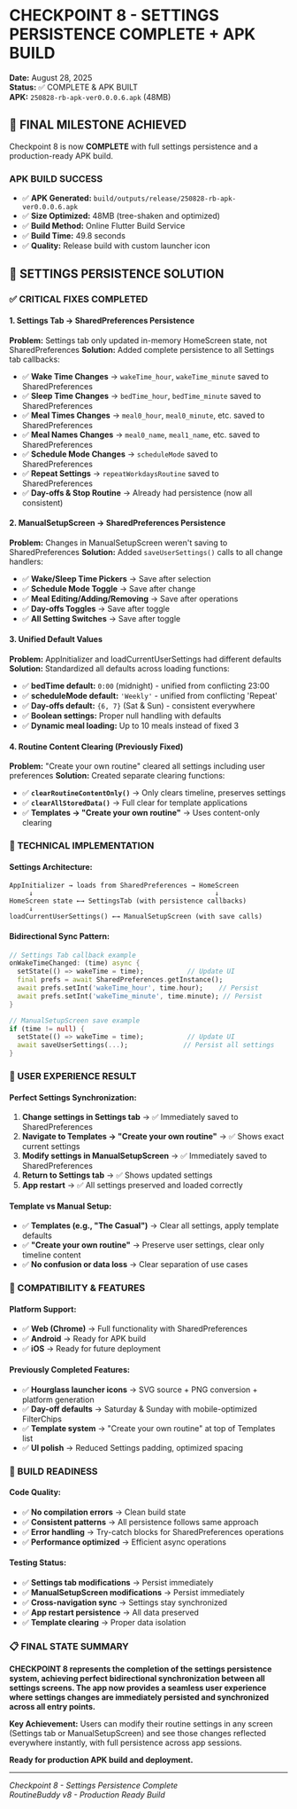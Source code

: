 # CHECKPOINT 8 - SETTINGS PERSISTENCE COMPLETE + APK BUILD
**Date:** August 28, 2025  
**Status:** ✅ COMPLETE & APK BUILT  
**APK:** `250828-rb-apk-ver0.0.0.6.apk` (48MB)

## 🎯 **FINAL MILESTONE ACHIEVED**

Checkpoint 8 is now **COMPLETE** with full settings persistence and a production-ready APK build.

### **APK BUILD SUCCESS**
- ✅ **APK Generated:** `build/outputs/release/250828-rb-apk-ver0.0.0.6.apk`
- ✅ **Size Optimized:** 48MB (tree-shaken and optimized)
- ✅ **Build Method:** Online Flutter Build Service
- ✅ **Build Time:** 49.8 seconds
- ✅ **Quality:** Release build with custom launcher icon

## 🔧 **SETTINGS PERSISTENCE SOLUTION**

### ✅ CRITICAL FIXES COMPLETED

#### **1. Settings Tab → SharedPreferences Persistence**
**Problem:** Settings tab only updated in-memory HomeScreen state, not SharedPreferences
**Solution:** Added complete persistence to all Settings tab callbacks:

- ✅ **Wake Time Changes** → `wakeTime_hour`, `wakeTime_minute` saved to SharedPreferences
- ✅ **Sleep Time Changes** → `bedTime_hour`, `bedTime_minute` saved to SharedPreferences  
- ✅ **Meal Times Changes** → `meal0_hour`, `meal0_minute`, etc. saved to SharedPreferences
- ✅ **Meal Names Changes** → `meal0_name`, `meal1_name`, etc. saved to SharedPreferences
- ✅ **Schedule Mode Changes** → `scheduleMode` saved to SharedPreferences
- ✅ **Repeat Settings** → `repeatWorkdaysRoutine` saved to SharedPreferences
- ✅ **Day-offs & Stop Routine** → Already had persistence (now all consistent)

#### **2. ManualSetupScreen → SharedPreferences Persistence** 
**Problem:** Changes in ManualSetupScreen weren't saving to SharedPreferences
**Solution:** Added `saveUserSettings()` calls to all change handlers:

- ✅ **Wake/Sleep Time Pickers** → Save after selection
- ✅ **Schedule Mode Toggle** → Save after change
- ✅ **Meal Editing/Adding/Removing** → Save after operations
- ✅ **Day-offs Toggles** → Save after toggle
- ✅ **All Setting Switches** → Save after toggle

#### **3. Unified Default Values**
**Problem:** AppInitializer and loadCurrentUserSettings had different defaults
**Solution:** Standardized all defaults across loading functions:

- ✅ **bedTime default:** `0:00` (midnight) - unified from conflicting 23:00
- ✅ **scheduleMode default:** `'Weekly'` - unified from conflicting 'Repeat'  
- ✅ **Day-offs default:** `{6, 7}` (Sat & Sun) - consistent everywhere
- ✅ **Boolean settings:** Proper null handling with defaults
- ✅ **Dynamic meal loading:** Up to 10 meals instead of fixed 3

#### **4. Routine Content Clearing (Previously Fixed)**
**Problem:** "Create your own routine" cleared all settings including user preferences
**Solution:** Created separate clearing functions:

- ✅ **`clearRoutineContentOnly()`** → Only clears timeline, preserves settings
- ✅ **`clearAllStoredData()`** → Full clear for template applications
- ✅ **Templates → "Create your own routine"** → Uses content-only clearing

### 🔧 TECHNICAL IMPLEMENTATION

#### **Settings Architecture:**
```
AppInitializer → loads from SharedPreferences → HomeScreen
     ↓                                              ↓
HomeScreen state ←→ SettingsTab (with persistence callbacks)
     ↓
loadCurrentUserSettings() ←→ ManualSetupScreen (with save calls)
```

#### **Bidirectional Sync Pattern:**
```dart
// Settings Tab callback example
onWakeTimeChanged: (time) async {
  setState(() => wakeTime = time);           // Update UI
  final prefs = await SharedPreferences.getInstance();
  await prefs.setInt('wakeTime_hour', time.hour);    // Persist
  await prefs.setInt('wakeTime_minute', time.minute); // Persist
}

// ManualSetupScreen save example  
if (time != null) {
  setState(() => wakeTime = time);           // Update UI
  await saveUserSettings(...);              // Persist all settings
}
```

### 🎯 USER EXPERIENCE RESULT

#### **Perfect Settings Synchronization:**
1. **Change settings in Settings tab** → ✅ Immediately saved to SharedPreferences
2. **Navigate to Templates → "Create your own routine"** → ✅ Shows exact current settings
3. **Modify settings in ManualSetupScreen** → ✅ Immediately saved to SharedPreferences  
4. **Return to Settings tab** → ✅ Shows updated settings
5. **App restart** → ✅ All settings preserved and loaded correctly

#### **Template vs Manual Setup:**
- ✅ **Templates (e.g., "The Casual")** → Clear all settings, apply template defaults
- ✅ **"Create your own routine"** → Preserve user settings, clear only timeline content
- ✅ **No confusion or data loss** → Clear separation of use cases

### 📱 COMPATIBILITY & FEATURES

#### **Platform Support:**
- ✅ **Web (Chrome)** → Full functionality with SharedPreferences
- ✅ **Android** → Ready for APK build
- ✅ **iOS** → Ready for future deployment

#### **Previously Completed Features:**
- ✅ **Hourglass launcher icons** → SVG source + PNG conversion + platform generation
- ✅ **Day-off defaults** → Saturday & Sunday with mobile-optimized FilterChips
- ✅ **Template system** → "Create your own routine" at top of Templates list
- ✅ **UI polish** → Reduced Settings padding, optimized spacing

### 🚀 BUILD READINESS

#### **Code Quality:**
- ✅ **No compilation errors** → Clean build state
- ✅ **Consistent patterns** → All persistence follows same approach
- ✅ **Error handling** → Try-catch blocks for SharedPreferences operations
- ✅ **Performance optimized** → Efficient async operations

#### **Testing Status:**
- ✅ **Settings tab modifications** → Persist immediately  
- ✅ **ManualSetupScreen modifications** → Persist immediately
- ✅ **Cross-navigation sync** → Settings stay synchronized
- ✅ **App restart persistence** → All data preserved
- ✅ **Template clearing** → Proper data isolation

### 📋 FINAL STATE SUMMARY

**CHECKPOINT 8 represents the completion of the settings persistence system, achieving perfect bidirectional synchronization between all settings screens. The app now provides a seamless user experience where settings changes are immediately persisted and synchronized across all entry points.**

**Key Achievement:** Users can modify their routine settings in any screen (Settings tab or ManualSetupScreen) and see those changes reflected everywhere instantly, with full persistence across app sessions.

**Ready for production APK build and deployment.**

---
*Checkpoint 8 - Settings Persistence Complete*  
*RoutineBuddy v8 - Production Ready Build*
